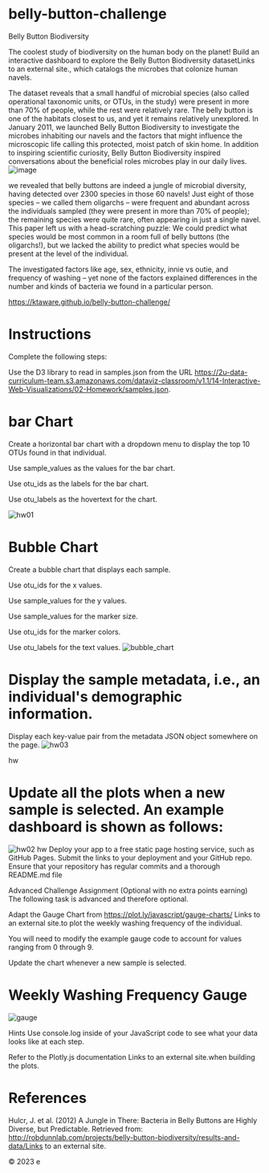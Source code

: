 # belly-button-challenge
Belly Button Biodiversity

The coolest study of biodiversity on the human body on the planet!
Build an interactive dashboard to explore the Belly Button Biodiversity datasetLinks to an external site., which catalogs the microbes that colonize human navels.

The dataset reveals that a small handful of microbial species (also called operational taxonomic units, or OTUs, in the study) were present in more than 70% of people, while the rest were relatively rare.
The belly button is one of the habitats closest to us, and yet it remains relatively unexplored. In January 2011, we launched Belly Button Biodiversity to investigate the microbes inhabiting our navels and the factors that might influence the microscopic life calling this protected, moist patch of skin home. In addition to inspiring scientific curiosity, Belly Button Biodiversity inspired conversations about the beneficial roles microbes play in our daily lives.
![image](https://user-images.githubusercontent.com/12514249/229164494-a21ff24c-9473-4dd1-8fe3-63703e7c107c.png)

we revealed that belly buttons are indeed a jungle of microbial diversity, having detected over 2300 species in those 60 navels! Just eight of those species – we called them oligarchs – were frequent and abundant across the individuals sampled (they were present in more than 70% of people); the remaining species were quite rare, often appearing in just a single navel.
This paper left us with a head-scratching puzzle: We could predict what species would be most common in a room full of belly buttons (the oligarchs!), but we lacked the ability to predict what species would be present at the level of the individual.

The investigated factors like age, sex, ethnicity, innie vs outie, and frequency of washing – yet none of the factors explained differences in the number and kinds of bacteria we found in a particular person.


https://ktaware.github.io/belly-button-challenge/

# Instructions
Complete the following steps:

Use the D3 library to read in samples.json from the URL https://2u-data-curriculum-team.s3.amazonaws.com/dataviz-classroom/v1.1/14-Interactive-Web-Visualizations/02-Homework/samples.json.
# bar Chart
Create a horizontal bar chart with a dropdown menu to display the top 10 OTUs found in that individual.

Use sample_values as the values for the bar chart.

Use otu_ids as the labels for the bar chart.

Use otu_labels as the hovertext for the chart.

![hw01](https://user-images.githubusercontent.com/12514249/216697904-aeece908-ac77-4f2e-bca3-c7b7739daaeb.jpg)

# Bubble Chart
Create a bubble chart that displays each sample.

Use otu_ids for the x values.

Use sample_values for the y values.

Use sample_values for the marker size.

Use otu_ids for the marker colors.

Use otu_labels for the text values.
![bubble_chart](https://user-images.githubusercontent.com/12514249/216698830-a674e3a1-8a4f-44a4-9996-d4f79c3a7211.jpg)


# Display the sample metadata, i.e., an individual's demographic information.
Display each key-value pair from the metadata JSON object somewhere on the page.
![hw03](https://user-images.githubusercontent.com/12514249/216698899-3cef4771-f128-4cc7-b2a8-7267482be287.jpg)


hw
# Update all the plots when a new sample is selected. An example dashboard is shown as follows:

![hw02](https://user-images.githubusercontent.com/12514249/216698935-5be231ec-ee23-47e0-8a79-d259a1477a5b.jpg)
hw
Deploy your app to a free static page hosting service, such as GitHub Pages. Submit the links to your deployment and your GitHub repo. Ensure that your repository has regular commits and a thorough README.md file

Advanced Challenge Assignment (Optional with no extra points earning)
The following task is advanced and therefore optional.

Adapt the Gauge Chart from https://plot.ly/javascript/gauge-charts/ Links to an external site.to plot the weekly washing frequency of the individual.

You will need to modify the example gauge code to account for values ranging from 0 through 9.

Update the chart whenever a new sample is selected.

# Weekly Washing Frequency Gauge

![gauge](https://user-images.githubusercontent.com/12514249/216698961-2348be2e-c749-4c07-94ef-cfefef2c8f89.jpg)


Hints
Use console.log inside of your JavaScript code to see what your data looks like at each step.

Refer to the Plotly.js documentation Links to an external site.when building the plots.


# References
Hulcr, J. et al. (2012) A Jungle in There: Bacteria in Belly Buttons are Highly Diverse, but Predictable. Retrieved from: http://robdunnlab.com/projects/belly-button-biodiversity/results-and-data/Links to an external site.

© 2023 e
